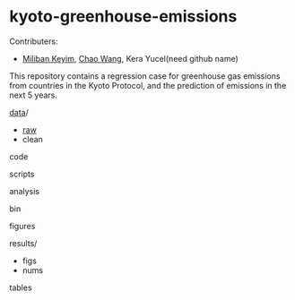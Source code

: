 # kyoto-greenhouse-emissions

Contributers:
- [Miliban Keyim](https://github.com/mkeyim), [Chao Wang](https://github.com/chaomander2018), Kera Yucel(need github name)  

This repository contains a regression case for greenhouse gas emissions from countries in the Kyoto Protocol, and the prediction of emissions in the next 5 years.  

[data](https://github.com/mkeyim/kyoto-greenhouse-emissions/tree/master/data)/
  - [raw](https://github.com/mkeyim/kyoto-greenhouse-emissions/tree/master/data/raw)
  - clean
  
code

scripts

analysis

bin

figures

results/
  - figs
  - nums

tables
